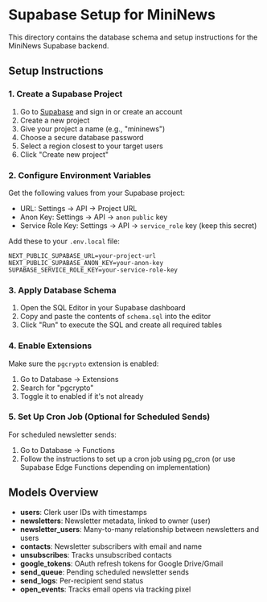 # Supabase Setup for MiniNews

This directory contains the database schema and setup instructions for the MiniNews Supabase backend.

## Setup Instructions

### 1. Create a Supabase Project

1. Go to [Supabase](https://supabase.com) and sign in or create an account
2. Create a new project
3. Give your project a name (e.g., "mininews")
4. Choose a secure database password
5. Select a region closest to your target users
6. Click "Create new project"

### 2. Configure Environment Variables

Get the following values from your Supabase project:
- URL: Settings → API → Project URL
- Anon Key: Settings → API → `anon` `public` key
- Service Role Key: Settings → API → `service_role` key (keep this secret)

Add these to your `.env.local` file:
```
NEXT_PUBLIC_SUPABASE_URL=your-project-url
NEXT_PUBLIC_SUPABASE_ANON_KEY=your-anon-key
SUPABASE_SERVICE_ROLE_KEY=your-service-role-key
```

### 3. Apply Database Schema

1. Open the SQL Editor in your Supabase dashboard
2. Copy and paste the contents of `schema.sql` into the editor
3. Click "Run" to execute the SQL and create all required tables

### 4. Enable Extensions

Make sure the `pgcrypto` extension is enabled:
1. Go to Database → Extensions
2. Search for "pgcrypto"
3. Toggle it to enabled if it's not already

### 5. Set Up Cron Job (Optional for Scheduled Sends)

For scheduled newsletter sends:
1. Go to Database → Functions
2. Follow the instructions to set up a cron job using pg_cron 
   (or use Supabase Edge Functions depending on implementation)

## Models Overview

- **users**: Clerk user IDs with timestamps
- **newsletters**: Newsletter metadata, linked to owner (user)
- **newsletter_users**: Many-to-many relationship between newsletters and users
- **contacts**: Newsletter subscribers with email and name
- **unsubscribes**: Tracks unsubscribed contacts
- **google_tokens**: OAuth refresh tokens for Google Drive/Gmail
- **send_queue**: Pending scheduled newsletter sends
- **send_logs**: Per-recipient send status
- **open_events**: Tracks email opens via tracking pixel 